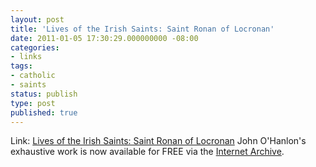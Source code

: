 ```yaml
---
layout: post
title: 'Lives of the Irish Saints: Saint Ronan of Locronan'
date: 2011-01-05 17:30:29.000000000 -08:00
categories:
- links
tags:
- catholic
- saints
status: publish
type: post
published: true
---
```

Link: <a href="http://goo.gl/ztXtT">Lives of the Irish Saints: Saint Ronan of Locronan</a>
John O'Hanlon's exhaustive work is now available for FREE via the [Internet Archive](http://www.archive.org/).

